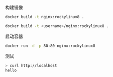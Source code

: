 构建镜像

```bash
docker build -t nginx:rockylinux8 .
```

```bash
docker build -t <username>/nginx:rockylinux8 .
```

启动容器

```bash
docker run -d -p 80:80 nginx:rockylinux8
```

测试

```bash
> curl http://localhost
hello
```

